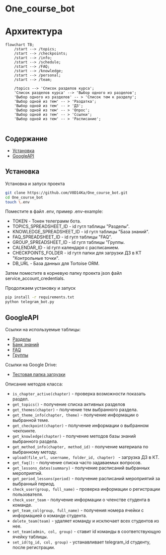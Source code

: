 # One_course_bot

# Архитектура

```mermaid
flowchart TB;
    /start --> /topics;
    /start --> /checkpoints;
    /start --> /info;
    /start --> /schedule;
    /start --> /FAQ;
    /start --> /knowledge;
    /start --> /personal;
    /start --> /team;
    
    /topics --> 'Список разделов курса';
    'Список разделов курса' --> 'Выбор одного из разделов';
    'Выбор одного из разделов' -- > 'Список тем к разделу';
    'Выбор одной из тем' -- > 'Раздатка';
    'Выбор одной из тем' -- > 'ДЗ';
    'Выбор одной из тем' -- > 'Опрос';
    'Выбор одной из тем' -- > 'Ссылки';
    'Выбор одной из тем' -- > 'Расписание';
    

```

## Содержание

- [Установка](#установка)
- [GoogleAPI](#google)

## Установка <a name="установка"></a>

Установка и запуск проекта

```bash
git clone https://github.com/V0D14Ka/One_course_bot.git
cd One_course_bot
touch \.env
```
Поместите в файл .env, пример .env-example:
  - TOKEN - Токен телеграмм бота.
  - TOPICS_SPREADSHEET_ID - id гугл таблицы "Разделы".
  - KNOWLEDGE_SPREADSHEET_ID - id гугл таблицы "База знаний".
  - FAQ_SPREADSHEET_ID - id гугл таблицы "FAQ".
  - GROUP_SPREADSHEET_ID - id гугл таблицы "Группы.
  - CALENDAR_ID - id гугл календаря с расписанием.
  - CHECKPOINTS_FOLDER - id гугл папки для загрузки ДЗ в КТ "Контрольные точки".
  - DB_URL - База данных для Tortoise ORM.

Затем поместите в корневую папку проекта json файл service_account_credentials.

Продолжаем установку и запуск
```bash
pip install -r requirements.txt
python telegram_bot.py
```

## GoogleAPI <a name="google"></a>
Ссылки на используемые таблицы:
  - [Разделы](https://docs.google.com/spreadsheets/d/1vHCGeH0nuCY7tbp-7eo4IbcjoXiXpoX2Sg2NLp6HVAY)
  - [Банк знаний](https://docs.google.com/spreadsheets/d/1UzMVOBYZPReVd74GWikXJncPWOvrRA0KzTspehdMNk0)
  - [FAQ](https://docs.google.com/spreadsheets/d/1-P57JngHJayTGgZqEV5uGShdapkpgqPsQUyDdwR7i7Q)
  - [Группы](https://docs.google.com/spreadsheets/d/1DWoyVUyDYwDiXO2Tw-n_vweb0z5UE2WRaSODiOG6Eo4)

Ссылки на Google Drive:
  - [Тестовая папка загрузки](https://drive.google.com/drive/u/1/folders/1KU8WOgqxc9LmVonxF2IEdT9bkYyQBqce)

Описание методов класса:
  - ```is_chapter_active(chapter)``` - проверка возможности показать раздел.
  - ```get_topics()``` - получение списка активных разделов
  - ```get_themes(chapter)``` - получение тем выбранного раздела.
  - ```get_theme_info(chapter, theme)``` - получение информации о выбранной теме.
  - ```get_checkpoint(chapter)``` - получение информации о выбранном чекпоинте.
  - ```get_knowledge(chapter)``` - получение методов базы знаний выбранного раздела.
  - ```get_method_info(chapter, method_id)``` - получение материала по выбранному методу.
  - ```upload(file_url, username, folder_id, chapter) ``` - загрузка ДЗ в КТ.
  - ```get_faq():``` - получение списка часто задаваемых вопросов.
  - ```get_lessons_dates(summary)``` - получение расписаний выбранных мероприятий.
  - ```get_period_lessons(period)``` - получение расписаний мероприятий за выбранный период.
  - ```check_user(group, full_name)``` - проверка информации о регистрации пользователя.
  - ```check_user_team``` - получение информации о членстве студента в команде.
  - ```get_team_col(group, full_name)``` - получения номера ячейки с информацией о команде студента.
  - ```delete_team(team)``` - удаляет команду и исключает всех студентов из нее.
  - ```set_team(admin, col, group)``` - ставит id команды в соответствующую ячейку таблицы.
  - ```set_id(tg_id, col, group)``` - устанавливает telegram_id студенту, после регистрации.
